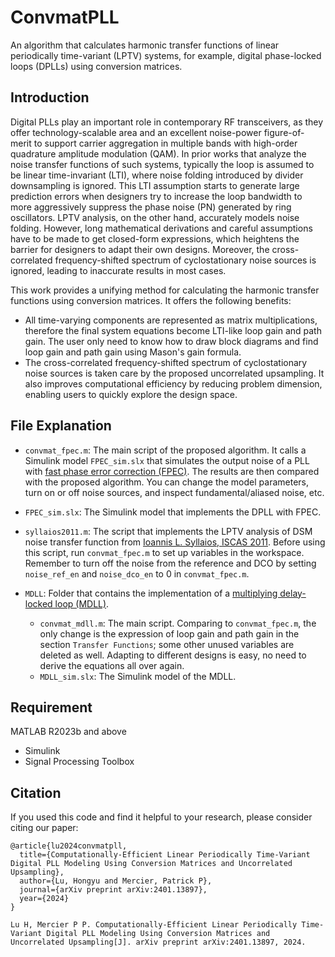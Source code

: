 # ConvmatPLL
An algorithm that calculates harmonic transfer functions of linear periodically time-variant (LPTV) systems, for example, digital phase-locked loops (DPLLs) using conversion matrices.

## Introduction
Digital PLLs play an important role in contemporary RF transceivers, as they offer technology-scalable area and an excellent noise-power figure-of-merit to support carrier aggregation in multiple bands with high-order quadrature amplitude modulation (QAM). In prior works that analyze the noise transfer functions of such systems, typically the loop is assumed to be linear time-invariant (LTI), where noise folding introduced by divider downsampling is ignored. This LTI assumption starts to generate large prediction errors when designers try to increase the loop bandwidth to more aggressively suppress the phase noise (PN) generated by ring oscillators. LPTV analysis, on the other hand, accurately models noise folding. However, long mathematical derivations and careful assumptions have to be made to get closed-form expressions, which heightens the barrier for designers to adapt their own designs. Moreover, the cross-correlated frequency-shifted spectrum of cyclostationary noise sources is ignored, leading to inaccurate results in most cases.

This work provides a unifying method for calculating the harmonic transfer functions using conversion matrices. It offers the following benefits:
  - All time-varying components are represented as matrix multiplications, therefore the final system equations become LTI-like loop gain and path gain. The user only need to know how to draw block diagrams and find loop gain and path gain using Mason's gain formula. 
  - The cross-correlated frequency-shifted spectrum of cyclostationary noise sources is taken care by the proposed uncorrelated upsampling. It also improves computational efficiency by reducing problem dimension, enabling users to quickly explore the design space.

## File Explanation
- `convmat_fpec.m`: The main script of the proposed algorithm. It calls a Simulink model `FPEC_sim.slx` that simulates the output
    noise of a PLL with [fast phase error correction (FPEC)](https://ieeexplore.ieee.org/document/8737704). The results are then compared with the proposed algorithm. You can change the model parameters, turn on or off noise sources, and inspect fundamental/aliased noise, etc. 

- `FPEC_sim.slx`: The Simulink model that implements the DPLL with FPEC.

- `syllaios2011.m`: The script that implements the LPTV analysis of DSM noise transfer function from [Ioannis L. Syllaios, ISCAS 2011](https://ieeexplore.ieee.org/document/5937524). Before using this script, run `convmat_fpec.m` to set up variables in the workspace. Remember to turn off the noise from the reference and DCO by setting `noise_ref_en` and `noise_dco_en` to 0 in `convmat_fpec.m`. 

- `MDLL`: Folder that contains the implementation of a [multiplying delay-locked loop (MDLL)](https://ieeexplore.ieee.org/document/8730473).

  - `convmat_mdll.m`: The main script. Comparing to `convmat_fpec.m`, the only change is the expression of loop gain and path gain in the section `Transfer Functions`; some other unused variables are deleted as well. Adapting to different designs is easy, no need to derive the equations all over again.
  - `MDLL_sim.slx`: The Simulink model of the MDLL. 

## Requirement
MATLAB R2023b and above
- Simulink
- Signal Processing Toolbox

## Citation
If you used this code and find it helpful to your research, please consider citing our paper:

```
@article{lu2024convmatpll,
  title={Computationally-Efficient Linear Periodically Time-Variant Digital PLL Modeling Using Conversion Matrices and Uncorrelated Upsampling},
  author={Lu, Hongyu and Mercier, Patrick P},
  journal={arXiv preprint arXiv:2401.13897},
  year={2024}
}
```

```
Lu H, Mercier P P. Computationally-Efficient Linear Periodically Time-Variant Digital PLL Modeling Using Conversion Matrices and Uncorrelated Upsampling[J]. arXiv preprint arXiv:2401.13897, 2024.
```
